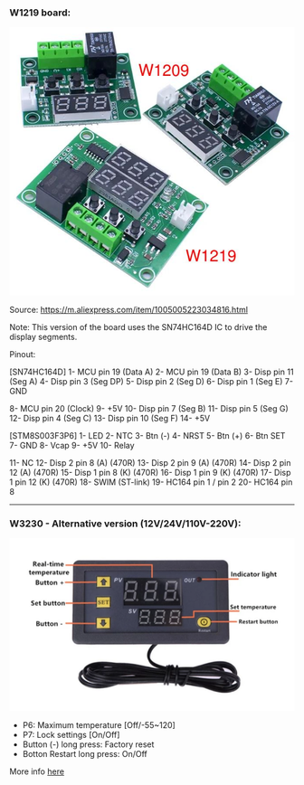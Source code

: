 ### W1219 board:

![image](https://raw.githubusercontent.com/rtek1000/W1209-firmware-modified/master/W1219-firmware-Dual-display/Doc/Dual_display.jpg)

Source: https://m.aliexpress.com/item/1005005223034816.html

Note: This version of the board uses the SN74HC164D IC to drive the display segments.

Pinout:

[SN74HC164D]
1- MCU pin 19 (Data A)
2- MCU pin 19 (Data B)
3- Disp pin 11 (Seg A)
4- Disp pin 3 (Seg DP)
5- Disp pin 2 (Seg D)
6- Disp pin 1 (Seg E)
7- GND

8- MCU pin 20 (Clock)
9- +5V
10- Disp pin 7 (Seg B)
11- Disp pin 5 (Seg G)
12- Disp pin 4 (Seg C)
13- Disp pin 10 (Seg F)
14- +5V


[STM8S003F3P6]
1- LED
2- NTC
3- Btn (-)
4- NRST
5- Btn (+)
6- Btn SET
7- GND
8- Vcap
9- +5V
10- Relay

11- NC
12- Disp 2 pin 8 (A) (470R)
13- Disp 2 pin 9 (A) (470R)
14- Disp 2 pin 12 (A) (470R)
15- Disp 1 pin 8 (K) (470R)
16- Disp 1 pin 9 (K) (470R)
17- Disp 1 pin 12 (K) (470R)
18- SWIM (ST-link)
19- HC164 pin 1 / pin 2
20- HC164 pin 8

----------

### W3230 - Alternative version (12V/24V/110V-220V):
![image](https://raw.githubusercontent.com/rtek1000/W1209-firmware-modified/master/W3230-firmware-Dual-display/Doc/W3230.png)

- P6: Maximum temperature [Off/-55~120]
- P7: Lock settings [On/Off]
- Button (-) long press: Factory reset
- Botton Restart long press: On/Off

More info [here](https://github.com/rtek1000/W1209-firmware-modified/tree/master/W3230-firmware-Dual-display)

